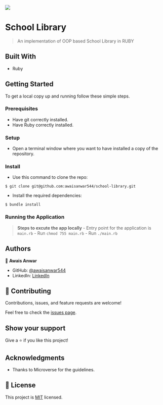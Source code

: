 ![](https://img.shields.io/badge/Microverse-blueviolet)

# School Library

> An implementation of OOP based School Library in RUBY


## Built With

- Ruby


## Getting Started

To get a local copy up and running follow these simple steps.

### Prerequisites

- Have git correctly installed.
- Have Ruby correctly installed.

### Setup

- Open a terminal window where you want to have installed a copy of the repository.

### Install

- Use this command to clone the repo:
```
$ git clone git@github.com:awaisanwar544/school-library.git
```
- Install the required dependencies:
```
$ bundle install
```
### Running the Application
>**Steps to excute the app locally**
    -  Entry point for the application is `main.rb`
    -  Run `chmod 755 main.rb`
    -  Run `./main.rb` 

## Authors

👤 **Awais Anwar**

- GitHub: [@awaisanwar544](https://github.com/awaisanwar544)
- LinkedIn: [LinkedIn](https://linkedin.com/in/awaisanwar544)


## 🤝 Contributing

Contributions, issues, and feature requests are welcome!

Feel free to check the [issues page](../../issues/).

## Show your support

Give a ⭐️ if you like this project!

## Acknowledgments

- Thanks to Microverse for the guidelines.


## 📝 License

This project is [MIT](./MIT.md) licensed.
